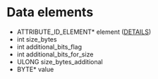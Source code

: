 # Data elements
* ATTRIBUTE_ID_ELEMENT* element ([DETAILS](ATTRIBUTE_ID_ELEMENT.md))
* int size_bytes
* int additional_bits_flag
* int additional_bits_for_size
* ULONG size_bytes_additional
* BYTE* value